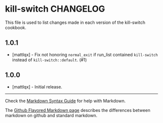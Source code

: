 # kill-switch CHANGELOG

This file is used to list changes made in each version of the kill-switch cookbook.

## 1.0.1
- [mattlqx] - Fix not honoring `normal_exit` if run_list contained `kill-switch` instead of `kill-switch::default`. (#1)

## 1.0.0
- [mattlqx] - Initial release.

- - -
Check the [Markdown Syntax Guide](http://daringfireball.net/projects/markdown/syntax) for help with Markdown.

The [Github Flavored Markdown page](http://github.github.com/github-flavored-markdown/) describes the differences between markdown on github and standard markdown.
